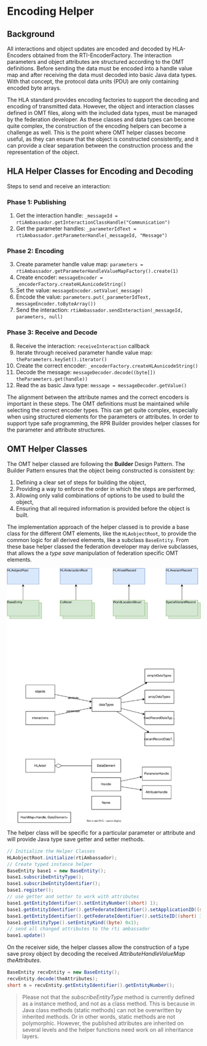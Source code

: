 # Encoding Helper

## Background

All interactions and object updates are encoded and decoded by HLA-Encoders obtained from the RTI-EncoderFactory. The interaction parameters and object attributes are structured according to the OMT definitions. Before sending the data must be encoded into a handle value map and after receiving the data must decoded into basic Java data types. With that concept, the protocol data units (PDU) are only containing encoded byte arrays.  

The HLA standard provides encoding factories to support the decoding and encoding of transmitted data. However, the object and interaction classes defined in OMT files, along with the included data types, must be managed by the federation developer. As these classes and data types can become quite complex, the construction of the encoding helpers can become a challenge as well. This is the point where OMT helper classes become useful, as they can ensure that the object is constructed consistently, and it can provide a clear separation between the construction process and the representation of the object.

## HLA Helper Classes for Encoding and Decoding

Steps to send and receive an interaction:

### Phase 1: Publishing

1. Get the interaction handle: `_messageId = rtiAmbassador.getInteractionClassHandle("Communication")`
2. Get the parameter handles: `_parameterIdText = rtiAmbassador.getParameterHandle(_messageId, "Message")`

### Phase 2: Encoding

3. Create parameter handle value map: `parameters = rtiAmbassador.getParameterHandleValueMapFactory().create(1)`
4. Create encoder: `messageEncoder = _encoderFactory.createHLAunicodeString()`
5. Set the value: `messageEncoder.setValue(_message)`
6. Encode the value: `parameters.put(_parameterIdText, messageEncoder.toByteArray())`
7. Send the interaction: `rtiAmbassador.sendInteraction(_messageId, parameters, null)`


### Phase 3: Receive and Decode

8. Receive the interaction: `receiveInteraction` callback
9. Iterate through received parameter handle value map: `theParameters.keySet().iterator()`
10. Create the correct encoder: `_encoderFactory.createHLAunicodeString()` 
11. Decode the message: `messageDecoder.decode((byte[]) theParameters.get(handle))`
12. Read the as basic Java type: `message = messageDecoder.getValue()`


The alignment between the attribute names and the correct encoders is important in these steps. The OMT definitions must be maintained while selecting the correct encoder types. This can get quite complex, especially when using structured elements for the parameters or attributes.
In order to support type safe programming, the RPR Builder provides helper classes for the parameter and attribute structures. 


## OMT Helper Classes

The OMT helper classed are following the **Builder** Design Pattern. The Builder Pattern ensures that the object being constructed is consistent by:

1. Defining a clear set of steps for building the object,
2. Providing a way to enforce the order in which the steps are performed,
3. Allowing only valid combinations of options to be used to build the object,
4. Ensuring that all required information is provided before the object is built.

The implementation approach of the helper classed is to provide a base class for the different OMT elements, like the `HLAobjectRoot`, to provide the common logic for all derived elements, like a subclass `BaseEntity`. From these base helper classed the federation developer may derive subclasses, that allows the a *type save* manipulation of federation specific OMT elements.

![OMT Helper Classes](images/omt-helper-base.drawio.svg)


The helper class will be specific for a particular parameter or attribute and will provide Java type save getter and setter methods. 

```java
// Initialize the Helper Classes
HLAobjectRoot.initialize(rtiAmbassador);
// Create typed instance helper 
BaseEntity base1 = new BaseEntity();
base1.subscribeEntityType();
base1.subscribeEntityIdentifier();
base1.register();
// use getter and setter to work with attributes
base1.getEntityIdentifier().setEntityNumber((short) 1);
base1.getEntityIdentifier().getFederateIdentifier().setApplicationID((short) 2);
base1.getEntityIdentifier().getFederateIdentifier().setSiteID((short) 3);
base1.getEntityType().setEntityKind((byte) 0x1);
// send all changed attributes to the rti ambassador 
base1.update()
```

On the receiver side, the helper classes allow the construction of a type save proxy object by decoding the received _AttributeHandleValueMap theAttributes_. 

```java
BaseEntity recvEntity = new BaseEntity();
recvEntity.decode(theAttributes);
short n = recvEntity.getEntityIdentifier().getEntityNumber();
```

> Please not that the _subscribeEntityType_ method is currently defined as a instance method, and not as a class method. This is because in Java class methods (static methods) can not be overwritten by inherited methods. Or in other words, static methods are not polymorphic. However, the published attributes are inherited on several levels and the helper functions need work on all inheritance layers. 

